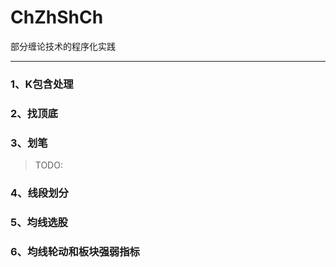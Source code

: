 # ChZhShCh
部分缠论技术的程序化实践

---
### 1、K包含处理

### 2、找顶底

### 3、划笔

> TODO:
### 4、线段划分

### 5、均线选股

### 6、均线轮动和板块强弱指标
